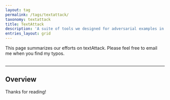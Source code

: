```yaml
---
layout: tag
permalink: /tags/textattack/
taxonomy: textattack
title: TextAttack
description: 'A suite of tools we designed for adversarial examples in natural language processing. ' 
entries_layout: grid
---
```



<div>
    This page summarizes our efforts on textAttack. Please feel free to email me when you find my typos. 
</div>
<br>
<hr>


## Overview 

Thanks for reading!
